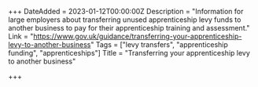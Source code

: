 +++
DateAdded = 2023-01-12T00:00:00Z
Description = "Information for large employers about transferring unused apprenticeship levy funds to another business to pay for their apprenticeship training and assessment."
Link = "https://www.gov.uk/guidance/transferring-your-apprenticeship-levy-to-another-business"
Tags = ["levy transfers", "apprenticeship funding", "apprenticeships"]
Title = "Transferring your apprenticeship levy to another business"

+++

